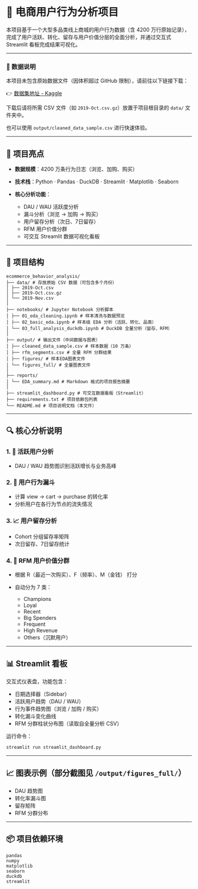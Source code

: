 # 🛒 电商用户行为分析项目

本项目基于一个大型多品类线上商城的用户行为数据（含 4200 万行原始记录），完成了用户活跃、转化、留存与用户价值分层的全面分析，并通过交互式 Streamlit 看板完成结果可视化。

---

### 📂 数据说明

本项目未包含原始数据文件（因体积超过 GitHub 限制），请前往以下链接下载：

👉 [数据集地址 - Kaggle](https://www.kaggle.com/datasets/mkechinov/ecommerce-behavior-data-from-multi-category-store)

下载后请将所需 CSV 文件（如 `2019-Oct.csv.gz`）放置于项目根目录的 `data/` 文件夹中。

也可以使用 `output/cleaned_data_sample.csv` 进行快速体验。

---

## 📌 项目亮点

* **数据规模**：4200 万条行为日志（浏览、加购、购买）
* **技术栈**：Python · Pandas · DuckDB · Streamlit · Matplotlib · Seaborn
* **核心分析功能**：

  * DAU / WAU 活跃度分析
  * 漏斗分析（浏览 → 加购 → 购买）
  * 用户留存分析（次日、7日留存）
  * RFM 用户价值分群
  * 可交互 Streamlit 数据可视化看板

---

## 📁 项目结构

```text
ecommerce_behavior_analysis/
├── data/ # 存放原始 CSV 数据（可包含多个月份）
│ ├── 2019-Oct.csv
│ ├── 2019-Oct.csv.gz
│ └── 2019-Nov.csv
│
├── notebooks/ # Jupyter Notebook 分析脚本
│ ├── 01_eda_cleaning.ipynb # 样本清洗与数据预览
│ ├── 02_basic_eda.ipynb # 样本级 EDA 分析（活跃、转化、品类）
│ └── 03_full_analysis_duckdb.ipynb # DuckDB 全量分析（留存、RFM）
│
├── output/ # 输出文件（中间数据与图表）
│ ├── cleaned_data_sample.csv # 样本数据（10 万条）
│ ├── rfm_segments.csv # 全量 RFM 分群结果
│ ├── figures/ # 样本EDA图表文件
│ └── figures_full/ # 全量图表文件
│
├── reports/
│ └── EDA_summary.md # Markdown 格式的项目报告摘要
│
├── streamlit_dashboard.py # 可交互数据看板（Streamlit）
├── requirements.txt # 项目依赖包列表
└── README.md # 项目说明文档（本文件）
```

---

## 🔍 核心分析说明

### 1. 👥 活跃用户分析

* DAU / WAU 趋势图识别活跃增长与业务高峰

### 2. 🔄 用户行为漏斗

* 计算 view → cart → purchase 的转化率
* 分析用户在各行为节点的流失情况

### 3. 📈 用户留存分析

* Cohort 分组留存率矩阵
* 次日留存、7日留存统计

### 4. 💎 RFM 用户价值分群

* 根据 R（最近一次购买）、F（频率）、M（金钱） 打分
* 自动分为 7 类：

  * Champions
  * Loyal
  * Recent
  * Big Spenders
  * Frequent
  * High Revenue
  * Others（沉默用户）

---

## 📊 Streamlit 看板

交互式仪表盘，功能包含：

* 日期选择器（Sidebar）
* 活跃用户趋势（DAU / WAU）
* 行为事件趋势图（浏览 / 加购 / 购买）
* 转化漏斗变化曲线
* RFM 分群柱状分布图（读取自全量分析 CSV）

运行命令：

```bash
streamlit run streamlit_dashboard.py
```

---

## 📈 图表示例（部分截图见 `/output/figures_full/`）

* DAU 趋势图
* 转化率漏斗图
* 留存矩阵
* RFM 分群分布

---

## 📦 项目依赖环境

```text
pandas
numpy
matplotlib
seaborn
duckdb
streamlit
```
